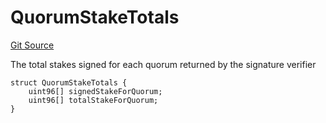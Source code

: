 # QuorumStakeTotals
[Git Source](https://github.com/Layr-Labs/eigenda/blob/f0d0dc5708f7e00684e5f5d89ab0227171768419/src/interfaces/IEigenDAStructs.sol)

The total stakes signed for each quorum returned by the signature verifier


```solidity
struct QuorumStakeTotals {
    uint96[] signedStakeForQuorum;
    uint96[] totalStakeForQuorum;
}
```

